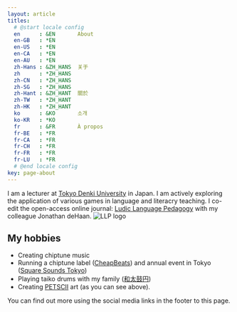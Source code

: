 ```yaml
---
layout: article
titles:
  # @start locale config
  en      : &EN       About
  en-GB   : *EN
  en-US   : *EN
  en-CA   : *EN
  en-AU   : *EN
  zh-Hans : &ZH_HANS  关于
  zh      : *ZH_HANS
  zh-CN   : *ZH_HANS
  zh-SG   : *ZH_HANS
  zh-Hant : &ZH_HANT  關於
  zh-TW   : *ZH_HANT
  zh-HK   : *ZH_HANT
  ko      : &KO       소개
  ko-KR   : *KO
  fr      : &FR       À propos
  fr-BE   : *FR
  fr-CA   : *FR
  fr-CH   : *FR
  fr-FR   : *FR
  fr-LU   : *FR
  # @end locale config
key: page-about
---
```


I am a lecturer at [Tokyo Denki University](https://ra-data.dendai.ac.jp/tduhp/KgApp?kyoinId=ymbsgsyoggy) in Japan. 
I am actively exploring the application of various games in language and literacry teaching.
I co-edit the open-access online journal: [Ludic Language Pedagogy](https://www.llpjournal.org/) with my colleague Jonathan deHaan.
![LLP logo](https://www.llpjournal.org/wp-content/uploads/2020/02/LLP-bold-slant.png)

My hobbies
---

- Creating chiptune music
- Running a chiptune label ([CheapBeats](https://cheapbeatsmusic.bandcamp.com/)) and annual event in Tokyo ([Square Sounds Tokyo](https://sst2019.cheapbeats.net/))
- Playing taiko drums with my family ([和太鼓円](https://sites.google.com/view/wadaiko-en))
- Creating [PETSCII](https://en.wikipedia.org/wiki/PETSCII) art (as you can see above).

You can find out more using the social media links in the footer to this page.
